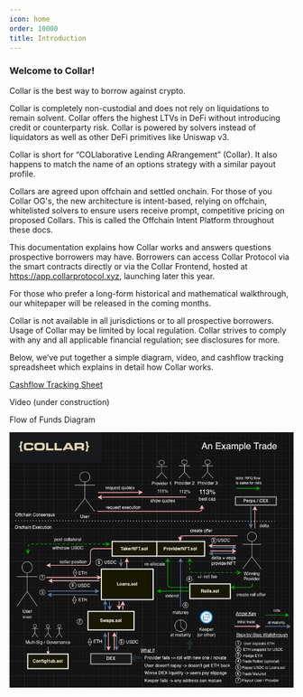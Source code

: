 ```yaml
---
icon: home
order: 10000
title: Introduction
---
```


### Welcome to Collar!

Collar is the best way to borrow against crypto.

Collar is completely non-custodial and does not rely on liquidations to remain solvent. Collar offers the highest LTVs in DeFi without introducing credit or counterparty risk. Collar is powered by solvers instead of liquidators as well as other DeFi primitives like Uniswap v3.

Collar is short for “COLlaborative Lending ARrangement” (Collar). It also happens to match the name of an options strategy with a similar payout profile.

Collars are agreed upon offchain and settled onchain. For those of you Collar OG's, the new architecture is intent-based, relying on offchain, whitelisted solvers to ensure users receive prompt, competitive pricing on proposed Collars. This is called the Offchain Intent Platform throughout these docs.

This documentation explains how Collar works and answers questions prospective borrowers may have. Borrowers can access Collar Protocol via the smart contracts directly or via the Collar Frontend, hosted at https://app.collarprotocol.xyz, launching later this year.

For those who prefer a long-form historical and mathematical walkthrough, our whitepaper will be released in the coming months.

Collar is not available in all jurisdictions or to all prospective borrowers. Usage of Collar may be limited by local regulation. Collar strives to comply with any and all applicable financial regulation; see disclosures for more.

Below, we’ve put together a simple diagram, video, and cashflow tracking spreadsheet which explains in detail how Collar works.

[Cashflow Tracking Sheet](https://docs.google.com/spreadsheets/d/1lqiA0cenlmkuer_e1YZHTPq0dOYr5d7rGd3WFy3ix1w/edit?usp=sharing)

Video (under construction)

Flow of Funds Diagram

![](/static/collarintentflow.png)

